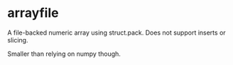 # arrayfile

A file-backed numeric array using struct.pack. Does not support inserts or
slicing.

Smaller than relying on numpy though.
